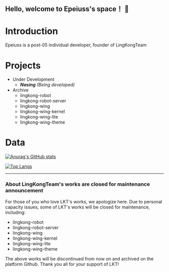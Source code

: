 ## Hello, welcome to Epeiuss's space！ 👋

# Introduction
Epeiuss is a post-05 individual developer, founder of LingKongTeam

# Projects
- Under Development
  - ***Nasing** (Being developed)*
- Archive
  - lingkong-robot
  - lingkong-robot-server
  - lingkong-wing
  - lingkong-wing-kernel
  - lingkong-wing-lite
  - lingkong-wing-theme

# Data
<!-- Use https://github.com/anuraghazra/github-readme-stats. Thanks to Anurag Hazra!  -->
[![Anurag's GitHub stats](https://github-readme-stats.vercel.app/api?username=epeiuss&bg_color=30,e96443,904e95&title_color=fff&text_color=fff)](https://github.com/anuraghazra/github-readme-stats)

[![Top Langs](https://github-readme-stats.vercel.app/api/top-langs/?username=epeiuss&bg_color=30,e96443,904e95&title_color=fff&text_color=fff)](https://github.com/anuraghazra/github-readme-stats)

---

### About LingKongTeam's works are closed for maintenance announcement
For those of you who love LKT's works, we apologize here. Due to personal capacity issues, some of LKT's works will be closed for maintenance, including:
- lingkong-robot
- lingkong-robot-server
- lingkong-wing
- lingkong-wing-kernel
- lingkong-wing-lite
- lingkong-wing-theme


The above works will be discontinued from now on and archived on the platform Github.
Thank you all for your support of LKT!


<!--
**epeiuss/epeiuss** is a ✨ _special_ ✨ repository because its `README.md` (this file) appears on your GitHub profile.

Here are some ideas to get you started:

- 🔭 I’m currently working on ...
- 🌱 I’m currently learning ...
- 👯 I’m looking to collaborate on ...
- 🤔 I’m looking for help with ...
- 💬 Ask me about ...
- 📫 How to reach me: ...
- 😄 Pronouns: ...
- ⚡ Fun fact: ...
-->
